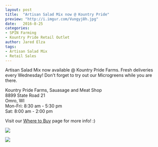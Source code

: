 ```yaml
---
layout: post
title:  "Artisan Salad Mix now @ Kountry Pride"
preview: "http://i.imgur.com/Vungyj8h.jpg"
date:   2016-8-25
categories:
- SPIN Farming
- Kountry Pride Retail Outlet
author: Jared Elza
tags: 
- Artisan Salad Mix
- Retail Sales
---
```


Artisan Salad Mix now available @ Kountry Pride Farms. Fresh deliveries every Wednesday! Don't forget to try out our Microgreens while you are there. 

Kountry Pride Farms, Sauasage and Meat Shop  
8899 State Road 21  
Omro, WI  
Mon-Fri:	8:30 am - 5:30 pm  
Sat:	8:00 am - 2:00 pm   


Visit our [Where to Buy](http://elzahomestead.com/order/) page for more info! :)

[![](http://i.imgur.com/Vungyj8h.jpg)](http://i.imgur.com/Vungyj8.jpg)

[![](http://i.imgur.com/3Qlfdgsh.jpg)](http://i.imgur.com/3Qlfdgs.jpg)